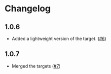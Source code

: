 ﻿# Changelog

## 1.0.6
* Added a lightweight version of the target. ([#6](https://github.com/juliuskoval/NLog.Targets.OpenTelemetryProtocol/pull/6))

## 1.0.7
* Merged the targets ([#7](https://github.com/juliuskoval/NLog.Targets.OpenTelemetryProtocol/pull/7))